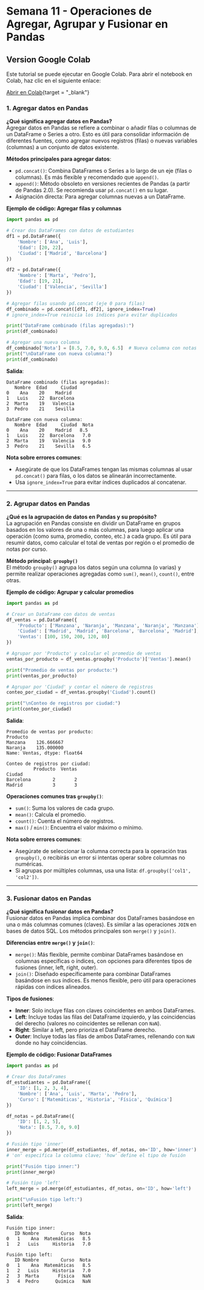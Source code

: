 #  Semana 11 - Operaciones de Agregar, Agrupar y Fusionar en Pandas

## Version Google Colab

Este tutorial se puede ejecutar en Google Colab. Para abrir el notebook en Colab, haz clic en el siguiente enlace:

[Abrir en Colab](https://colab.research.google.com/drive/1mf7Lh8gmybUsFafmejazQDmCL9eRF8h-?usp=sharing){target = "_blank"}


### 1. Agregar datos en Pandas

**¿Qué significa agregar datos en Pandas?**  
Agregar datos en Pandas se refiere a combinar o añadir filas o columnas de un DataFrame o Series a otro. Esto es útil para consolidar información de diferentes fuentes, como agregar nuevos registros (filas) o nuevas variables (columnas) a un conjunto de datos existente.

**Métodos principales para agregar datos**:
- `pd.concat()`: Combina DataFrames o Series a lo largo de un eje (filas o columnas). Es más flexible y recomendado que `append()`.
- `append()`: Método obsoleto en versiones recientes de Pandas (a partir de Pandas 2.0). Se recomienda usar `pd.concat()` en su lugar.
- Asignación directa: Para agregar columnas nuevas a un DataFrame.

**Ejemplo de código: Agregar filas y columnas**

```python
import pandas as pd

# Crear dos DataFrames con datos de estudiantes
df1 = pd.DataFrame({
    'Nombre': ['Ana', 'Luis'],
    'Edad': [20, 22],
    'Ciudad': ['Madrid', 'Barcelona']
})

df2 = pd.DataFrame({
    'Nombre': ['Marta', 'Pedro'],
    'Edad': [19, 21],
    'Ciudad': ['Valencia', 'Sevilla']
})

# Agregar filas usando pd.concat (eje 0 para filas)
df_combinado = pd.concat([df1, df2], ignore_index=True)
# ignore_index=True reinicia los índices para evitar duplicados

print("DataFrame combinado (filas agregadas):")
print(df_combinado)

# Agregar una nueva columna
df_combinado['Nota'] = [8.5, 7.0, 9.0, 6.5]  # Nueva columna con notas
print("\nDataFrame con nueva columna:")
print(df_combinado)
```

**Salida**:
```
DataFrame combinado (filas agregadas):
   Nombre  Edad     Ciudad
0    Ana    20    Madrid
1   Luis    22  Barcelona
2  Marta    19   Valencia
3  Pedro    21    Sevilla

DataFrame con nueva columna:
   Nombre  Edad     Ciudad  Nota
0    Ana    20    Madrid   8.5
1   Luis    22  Barcelona   7.0
2  Marta    19   Valencia   9.0
3  Pedro    21    Sevilla   6.5
```

**Nota sobre errores comunes**:
- Asegúrate de que los DataFrames tengan las mismas columnas al usar `pd.concat()` para filas, o los datos se alinearán incorrectamente.
- Usa `ignore_index=True` para evitar índices duplicados al concatenar.

---

### 2. Agrupar datos en Pandas

**¿Qué es la agrupación de datos en Pandas y su propósito?**  
La agrupación en Pandas consiste en dividir un DataFrame en grupos basados en los valores de una o más columnas, para luego aplicar una operación (como suma, promedio, conteo, etc.) a cada grupo. Es útil para resumir datos, como calcular el total de ventas por región o el promedio de notas por curso.

**Método principal: `groupby()`**  
El método `groupby()` agrupa los datos según una columna (o varias) y permite realizar operaciones agregadas como `sum()`, `mean()`, `count()`, entre otras.

**Ejemplo de código: Agrupar y calcular promedios**

```python
import pandas as pd

# Crear un DataFrame con datos de ventas
df_ventas = pd.DataFrame({
    'Producto': ['Manzana', 'Naranja', 'Manzana', 'Naranja', 'Manzana'],
    'Ciudad': ['Madrid', 'Madrid', 'Barcelona', 'Barcelona', 'Madrid'],
    'Ventas': [100, 150, 200, 120, 80]
})

# Agrupar por 'Producto' y calcular el promedio de ventas
ventas_por_producto = df_ventas.groupby('Producto')['Ventas'].mean()

print("Promedio de ventas por producto:")
print(ventas_por_producto)

# Agrupar por 'Ciudad' y contar el número de registros
conteo_por_ciudad = df_ventas.groupby('Ciudad').count()

print("\nConteo de registros por ciudad:")
print(conteo_por_ciudad)
```

**Salida**:
```
Promedio de ventas por producto:
Producto
Manzana    126.666667
Naranja    135.000000
Name: Ventas, dtype: float64

Conteo de registros por ciudad:
          Producto  Ventas
Ciudad                    
Barcelona        2       2
Madrid           3       3
```

**Operaciones comunes tras `groupby()`**:
- `sum()`: Suma los valores de cada grupo.
- `mean()`: Calcula el promedio.
- `count()`: Cuenta el número de registros.
- `max()` / `min()`: Encuentra el valor máximo o mínimo.

**Nota sobre errores comunes**:
- Asegúrate de seleccionar la columna correcta para la operación tras `groupby()`, o recibirás un error si intentas operar sobre columnas no numéricas.
- Si agrupas por múltiples columnas, usa una lista: `df.groupby(['col1', 'col2'])`.

---

### 3. Fusionar datos en Pandas

**¿Qué significa fusionar datos en Pandas?**  
Fusionar datos en Pandas implica combinar dos DataFrames basándose en una o más columnas comunes (claves). Es similar a las operaciones `JOIN` en bases de datos SQL. Los métodos principales son `merge()` y `join()`.

**Diferencias entre `merge()` y `join()`**:
- `merge()`: Más flexible, permite combinar DataFrames basándose en columnas específicas o índices, con opciones para diferentes tipos de fusiones (inner, left, right, outer).
- `join()`: Diseñado específicamente para combinar DataFrames basándose en sus índices. Es menos flexible, pero útil para operaciones rápidas con índices alineados.

**Tipos de fusiones**:
- **Inner**: Solo incluye filas con claves coincidentes en ambos DataFrames.
- **Left**: Incluye todas las filas del DataFrame izquierdo, y las coincidencias del derecho (valores no coincidentes se rellenan con `NaN`).
- **Right**: Similar a left, pero prioriza el DataFrame derecho.
- **Outer**: Incluye todas las filas de ambos DataFrames, rellenando con `NaN` donde no hay coincidencias.

**Ejemplo de código: Fusionar DataFrames**

```python
import pandas as pd

# Crear dos DataFrames
df_estudiantes = pd.DataFrame({
    'ID': [1, 2, 3, 4],
    'Nombre': ['Ana', 'Luis', 'Marta', 'Pedro'],
    'Curso': ['Matemáticas', 'Historia', 'Física', 'Química']
})

df_notas = pd.DataFrame({
    'ID': [1, 2, 5],
    'Nota': [8.5, 7.0, 9.0]
})

# Fusión tipo 'inner'
inner_merge = pd.merge(df_estudiantes, df_notas, on='ID', how='inner')
# 'on' especifica la columna clave; 'how' define el tipo de fusión

print("Fusión tipo inner:")
print(inner_merge)

# Fusión tipo 'left'
left_merge = pd.merge(df_estudiantes, df_notas, on='ID', how='left')

print("\nFusión tipo left:")
print(left_merge)
```

**Salida**:
```
Fusión tipo inner:
   ID Nombre        Curso  Nota
0   1    Ana  Matemáticas   8.5
1   2   Luis     Historia   7.0

Fusión tipo left:
   ID Nombre        Curso  Nota
0   1    Ana  Matemáticas   8.5
1   2   Luis     Historia   7.0
2   3  Marta       Física   NaN
3   4  Pedro      Química   NaN
```



